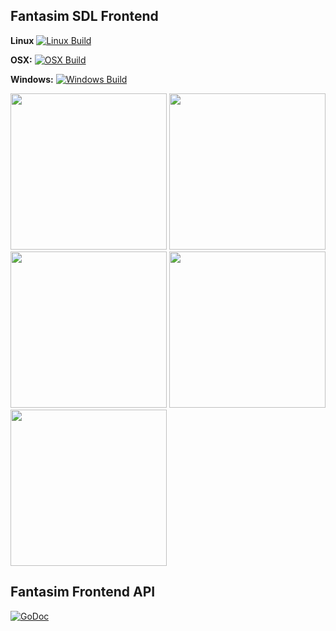 ## Fantasim SDL Frontend

**Linux** [![Linux Build](https://build.snapcraft.io/badge/andreas-jonsson/fantasim-pub.svg)](https://build.snapcraft.io/user/andreas-jonsson/fantasim-pub)

**OSX:** [![OSX Build](https://travis-ci.org/andreas-jonsson/fantasim-pub.svg?branch=master)](https://travis-ci.org/andreas-jonsson/fantasim-pub)

**Windows:** [![Windows Build](https://ci.appveyor.com/api/projects/status/6j506u0w1quelt0g?svg=true)](https://ci.appveyor.com/project/andreas-jonsson/fantasim-pub)

<img src="https://raw.githubusercontent.com/andreas-jonsson/fantasim-pub/master/assets/screenshots/screenshot0.png" width="250">
<img src="https://raw.githubusercontent.com/andreas-jonsson/fantasim-pub/master/assets/screenshots/screenshot1.gif" width="250">
<img src="https://raw.githubusercontent.com/andreas-jonsson/fantasim-pub/master/assets/screenshots/screenshot2.gif" width="250">
<img src="https://raw.githubusercontent.com/andreas-jonsson/fantasim-pub/master/assets/screenshots/screenshot3.gif" width="250">
<img src="https://raw.githubusercontent.com/andreas-jonsson/fantasim-pub/master/assets/screenshots/screenshot4.gif" width="250">

## Fantasim Frontend API

[![GoDoc](https://img.shields.io/badge/doc-GoDoc-blue.svg)](https://godoc.org/github.com/andreas-jonsson/fantasim-pub/api)
